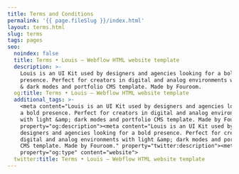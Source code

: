 ```yaml
---
title: Terms and Conditions
permalink: '{{ page.fileSlug }}/index.html'
layout: terms.html
slug: terms
tags: pages
seo:
  noindex: false
  title: Terms • Louis – Webflow HTML website template
  description: >-
    Louis is an UI Kit used by designers and agencies looking for a bold
    presence. Perfect for creators in digital and analog environments with light
    & dark modes and portfolio CMS template. Made by Fouroom.
  og:title: Terms • Louis – Webflow HTML website template
  additional_tags: >-
    <meta content="Louis is an UI Kit used by designers and agencies looking for
    a bold presence. Perfect for creators in digital and analog environments
    with light &amp; dark modes and portfolio CMS template. Made by Fouroom."
    property="og:description"><meta content="Louis is an UI Kit used by
    designers and agencies looking for a bold presence. Perfect for creators in
    digital and analog environments with light &amp; dark modes and portfolio
    CMS template. Made by Fouroom." property="twitter:description"><meta
    property="og:type" content="website">
  twitter:title: Terms • Louis – Webflow HTML website template
---
```



